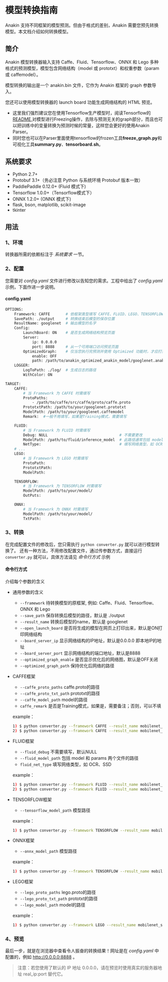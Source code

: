 # 模型转换指南

Anakin 支持不同框架的模型预测。但由于格式的差别，Anakin 需要您预先转换模型。本文档介绍如何转换模型。

## 简介

Anakin 模型转换器输入支持 Caffe、Fluid、Tensorflow、ONNX 和 Lego 多种格式的预测模型，模型包含网络结构（model 或 prototxt）和权重参数（param 或 caffemodel）。

模型转换的输出是一个 anakin.bin 文件，它作为 Anakin 框架的 graph 参数导入。

您还可以使用模型转换器的 launch board 功能生成网络结构的 HTML 预览。

- 这里我们强烈建议您在使用Tensorflow生产模型时，阅读Tensorflow的[README](https://github.com/tensorflow/models/tree/master/research/slim),对模型进行Freezing操作，去除与预测无关的graph部分，而且也可以把训练中的变量转换为预测时候的常量，这样您会更好的使用Anakin Parser。
- 同时您也可以在Parser里面使用tensorflow的frozen工具**freeze_graph.py**和可视化工具**summary.py**、**tensorboard.sh**。
   
## 系统要求

- Python 2.7+
- Protobuf 3.1+（务必注意 Python 与系统环境 Protobuf 版本一致）
- PaddlePaddle 0.12.0+ (Fluid 模式下)
- Tensorflow 1.0.0+（Tensorflow模式下）
- ONNX 1.2.0+ (ONNX 模式下)
- flask, bson, matplotlib, scikit-image
- tkinter


## 用法

### 1、环境
转换器所需的依赖标注于 *系统要求* 一节。

### 2、配置
您需要对 *config.yaml* 文件进行修改以告知您的需求。工程中给出了 *config.yaml* 示例，下面作进一步说明。

#### config.yaml
```bash
OPTIONS:
    Framework: CAFFE       # 依框架类型填写 CAFFE、FLUID、LEGO、TENSORFLOW、ONNX
    SavePath: ./output     # 转换结束后模型的保存位置
    ResultName: googlenet  # 输出模型的名字
    Config:
        LaunchBoard: ON    # 是否生成网络结构预览页面
        Server:
            ip: 0.0.0.0
            port: 8888     # 从一个可用端口访问预览页面
        OptimizedGraph:    # 仅当您执行完预测并使用 Optimized 功能时，才应打开此项
            enable: OFF
            path: /path/to/anakin_optimized_anakin_model/googlenet.anakin.bin.saved
    LOGGER:
        LogToPath: ./log/  # 生成日志的路径
        WithColor: ON

TARGET:
    CAFFE:
        # 当 Framework 为 CAFFE 时需填写
        ProtoPaths:
            - /path/to/caffe/src/caffe/proto/caffe.proto
        PrototxtPath: /path/to/your/googlenet.prototxt
        ModelPath: /path/to/your/googlenet.caffemodel
        Remark:  #一般不用填写，如果是Training模式，需要填写

    FLUID:
        # 当 Framework 为 FLUID 时需填写
        Debug: NULL                                # 不需要更改
        ModelPath: /path/to/fluid/inference_model  # 此路径通常包括 model 和 params 两个文件
        NetType:                                   # 填写网络类型，如 OCR、SSD
    # ...
    LEGO:
        # 当 Framework 为 LEGO 时需填写
        ProtoPath:
        PrototxtPath:
        ModelPath:

    TENSORFLOW:
        # 当 Framework 为 TENSORFLOW 时需填写
        ModelPath: /path/to/your/model/
        OutPuts:

    ONNX:
        # 当 Framework 为 ONNX 时需填写
        ModelPath: /path/to/your/model/
        TxtPath:
```

### 3、转换
在完成配置文件的修改后，您只需执行 ```python converter.py``` 就可以进行模型转换了。
还有一种方法，不用修改配置文件，通过传参数方式，直接运行```converter.py``` 就可以，具体方法请见 *命令行方式* 示例

#### 命令行方式
介绍每个参数的含义
+ 通用参数的含义
    - `--framework` 待转换模型的原框架, 例如: Caffe、Fluid、Tensorflow、ONNX 和 Lego
    - `--save_path` 保存转换后模型的路径，默认是 ./output
    - `--result_name` 转换后模型的name，默认是 googlenet
    - `--open_launch_board` 是否将生成的模型在网页上打印出来，默认是ON打印网络结构
    - `--board_server_ip` 显示网络结构的IP地址，默认是0.0.0.0 即本地IP的地址
    - `--board_server_port` 显示网络结构的端口地址，默认是8888
    - `--optimized_graph_enable` 是否显示优化后的网络图，默认是OFF关闭
    - `--optimized_graph_path` 保持优化后网络的路径
+ CAFFE框架
    - `--caffe_proto_paths` caffe.proto的路径
    - `--caffe_proto_txt_path` prototxt的路径
    - `--caffe_model_path` model的路径
    - `caffe_remark` 是否是Training模式，如果是，需要备注；否则，可以不填

    example：
    ```bash
    1) $ python converter.py --framework CAFFE --result_name mobilenet_ssd  --caffe_proto_paths    ./model/caffe.proto  --caffe_proto_txt_path  ./model/mobilenet_ssd.prototxt --caffe_model_path   ./model/mobilenet_ssd.caffemodel -- caffe_remark Training
    2) $ python converter.py --framework CAFFE --result_name mobilenet_ssd  --caffe_proto_paths    ./model/caffe.proto  --caffe_proto_txt_path  ./model/mobilenet_ssd.prototxt --caffe_model_path   ./model/mobilenet_ssd.caffemodel
    ```
+ FLUID框架
    - `--fluid_debug` 不需要填写，默认NULL
    - `--fluid_model_path` 包括 model 和 params 两个文件的路径
    - `fluid_net_type` 填写网络类型，如 OCR、SSD

    example：
    ```bash
    1) $ python converter.py --framework FLUID --result_name mobilenet_ssd --fluid_model_path  ./model/mobilenet_ssd/ --fluid_net_type  SSD
    2) $ python converter.py --framework FLUID --result_name mobilenet_v1 --fluid_model_path  ./model/mobilenet_v1/
    ```
+ TENSORFLOW框架
    - `--tensorflow_model_path` 模型路径

    example：
    ```bash
    1) $ python converter.py --framework TENSORFLOW --result_name mobilenet_ssd --tensorflow_model_path  ./model/mobilenet_ssd.pb
    ```
+ ONNX框架
    - `--onnx_model_path` 模型路径

    example：
    ```bash
    1) $ python converter.py --framework TENSORFLOW --result_name mobilenet_ssd --onnx_model_path  ./model/mobilenet_ssd.onnx
    ```
+ LEGO框架
    - `--lego_proto_paths` lego.proto的路径
    - `--lego_proto_txt_path` prototxt的路径
    - `--lego_model_path` model的路径

    example：
    ```bash
    1) $ python converter.py --framework LEGO --result_name mobilenet_ssd  --lego_proto_paths    ./model/lego.proto  --lego_proto_txt_path  ./model/mobilenet_ssd.prototxt --lego_model_path   ./model/mobilenet_ssd.model
    ```

### 4、预览
最后一步，就是在浏览器中查看令人振奋的转换结果！网址是在 *config.yaml* 中配置的，例如 http://0.0.0.0:8888 。

> 注意：若您使用了默认的 IP 地址 0.0.0.0，请在预览时使用真实的服务器地址 real_ip:port 替代它。
